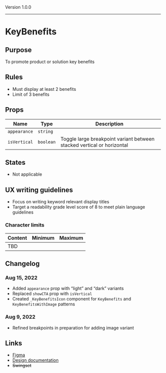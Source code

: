 Version 1.0.0



---

# KeyBenefits

## Purpose

To promote product or solution key benefits

## Rules

* Must display at least 2 benefits
* Limit of 3 benefits

## Props

| Name | Type | Description |
|----|----|----|
| `appearance` | `string` |    |
| `isVertical` | `boolean` | Toggle large breakpoint variant between stacked vertical or horizontal |

## States

* Not applicable

## UX writing guidelines

* Focus on writing keyword relevant display titles
* Target a readability grade level score of 8 to meet plain language guidelines

### Character limits

| Content | Minimum | Maximum |
|----|----|----|
| TBD |    |    |

## Changelog

### Aug 15, 2022

* Added `appearance` prop with “light” and “dark” variants
* Replaced `showCTA` prop with `isVertical`
* Created `_KeyBenefitsIcon` component for `KeyBenefits` and `KeyBenefitsWithImage` patterns

### Aug 9, 2022

* Refined breakpoints in preparation for adding image variant

## Links

* [Figma](https://www.figma.com/file/VvpEQaWhKQExx9QTWRyayd/branch/gLfWIxUdC56xS1M8z70kbE/Patterns?node-id=217%3A479)
* [Design documentation](https://hashicorp-wpl-documentation.vercel.app/patterns/key-benefits)
* ~~Swingset~~


